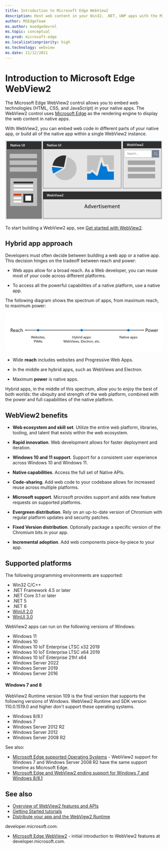```yaml
---
title: Introduction to Microsoft Edge WebView2
description: Host web content in your Win32, .NET, UWP apps with the Microsoft Edge WebView2 control.
author: MSEdgeTeam
ms.author: msedgedevrel
ms.topic: conceptual
ms.prod: microsoft-edge
ms.localizationpriority: high
ms.technology: webview
ms.date: 11/12/2021
---
```

# Introduction to Microsoft Edge WebView2

The Microsoft Edge WebView2 control allows you to embed web technologies (HTML, CSS, and JavaScript) in your native apps.  The WebView2 control uses [Microsoft Edge](https://www.microsoft.com/edge/download/insider) as the rendering engine to display the web content in native apps.

With WebView2, you can embed web code in different parts of your native app, or build all of the native app within a single WebView2 instance.

![Diagram of an app with native UI areas in the left and top left, and WebView2 UI areas in the top right and bottom](./index-images/what-webview.png)

To start building a WebView2 app, see [Get started with WebView2](get-started/get-started.md).


<!-- ====================================================================== -->
## Hybrid app approach

Developers must often decide between building a web app or a native app.  This decision hinges on the tradeoff between reach and power:

*  Web apps allow for a broad reach.  As a Web developer, you can reuse most of your code across different platforms.

*  To access all the powerful capabilities of a native platform, use a native app.

The following diagram shows the spectrum of apps, from maximum reach, to maximum power:

![The spectrum of apps, from maximum reach but less power, to an optimal hybrid blend, to maximum power but less reach](./index-images/web-native.png)

*  Wide **reach** includes websites and Progressive Web Apps.

*  In the middle are hybrid apps, such as WebViews and Electron.

*  Maximum **power** is native apps.

Hybrid apps, in the middle of this spectrum, allow you to enjoy the best of both worlds: the ubiquity and strength of the web platform, combined with the power and full capabilities of the native platform.


<!-- ====================================================================== -->
## WebView2 benefits

*  **Web ecosystem and skill set**.  Utilize the entire web platform, libraries, tooling, and talent that exists within the web ecosystem.

*  **Rapid innovation**.  Web development allows for faster deployment and iteration.

*  **Windows 10 and 11 support**.  Support for a consistent user experience across Windows 10 and Windows 11.

*  **Native capabilities**.  Access the full set of Native APIs.

*  **Code-sharing**.  Add web code to your codebase allows for increased reuse across multiple platforms.

*  **Microsoft support**.  Microsoft provides support and adds new feature requests on supported platforms.

*  **Evergreen distribution**.  Rely on an up-to-date version of Chromium with regular platform updates and security patches.

*  **Fixed Version distribution**.  Optionally package a specific version of the Chromium bits in your app.

*  **Incremental adoption**.  Add web components piece-by-piece to your app.


<!-- ====================================================================== -->
## Supported platforms

The following programming environments are supported:

*  Win32 C/C++
*  .NET Framework 4.5 or later
*  .NET Core 3.1 or later
*  .NET 5
*  .NET 6
*  [WinUI 2.0](/windows/apps/winui/winui2/)
*  [WinUI 3.0](/windows/apps/winui/winui3/)

WebView2 apps can run on the following versions of Windows:

*  Windows 11
*  Windows 10
*  Windows 10 IoT Enterprise LTSC x32 2019
*  Windows 10 IoT Enterprise LTSC x64 2019
*  Windows 10 IoT Enterprise 21h1 x64
*  Windows Server 2022
*  Windows Server 2019
*  Windows Server 2016


#### Windows 7 and 8

WebView2 Runtime version 109 is the final version that supports the following versions of Windows.  WebView2 Runtime and SDK version 110.0.1519.0 and higher don't support these operating systems.

*  Windows 8/8.1
*  Windows 7
*  Windows Server 2012 R2
*  Windows Server 2012
*  Windows Server 2008 R2

See also:
* [Microsoft Edge supported Operating Systems](/deployedge/microsoft-edge-supported-operating-systems) - WebView2 support for Windows 7 and Windows Server 2008 R2 have the same support timeline as Microsoft Edge.
* [Microsoft Edge and WebView2 ending support for Windows 7 and Windows 8/8.1](https://blogs.windows.com/msedgedev/2022/12/09/microsoft-edge-and-webview2-ending-support-for-windows-7-and-windows-8-8-1/)


<!-- ====================================================================== -->
## See also

* [Overview of WebView2 features and APIs](concepts/overview-features-apis.md)
* [Getting Started tutorials](get-started/get-started.md)
* [Distribute your app and the WebView2 Runtime](concepts/distribution.md)

developer.microsoft.com:
* [Microsoft Edge WebView2](https://developer.microsoft.com/microsoft-edge/webview2) - initial introduction to WebView2 features at developer.microsoft.com.
